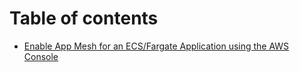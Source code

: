 # Table of contents

* [Enable App Mesh for an ECS/Fargate Application using the AWS Console](README.md)

